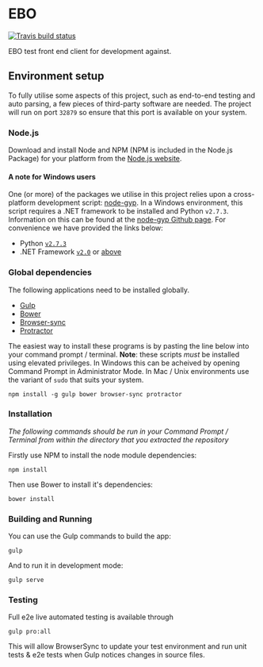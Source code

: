 EBO
===
[![Travis build status](https://api.travis-ci.org/thatAKGuy/EBO.svg?branch=master)](https://travis-ci.org/thatAKGuy/EBO)

EBO test front end client for development against. 

## Environment setup

To fully utilise some aspects of this project, such as end-to-end testing and auto parsing, a few pieces of third-party software are needed. The project will run on port `32879` so ensure that this port is available on your system.

### Node.js

Download and install Node and NPM (NPM is included in the Node.js Package) for your platform from the [Node.js website](http://nodejs.org/download/).

#### A note for Windows users

One (or more) of the packages we utilise in this project relies upon a cross-platform development script: [node-gyp](https://github.com/TooTallNate/node-gyp). In a Windows environment, this script requires a .NET framework to be installed and Python `v2.7.3`. Information on this can be found at the [node-gyp Github page](https://github.com/TooTallNate/node-gyp).
For convenience we have provided the links below:

* Python [`v2.7.3`](http://www.python.org/download/releases/2.7.3#download)
* .NET Framework [`v2.0`](http://www.microsoft.com/en-gb/download/details.aspx?id=1639) or [above](http://www.microsoft.com/net/downloads)

### Global dependencies

The following applications need to be installed globally. 

* [Gulp](https://github.com/gulpjs/gulp)
* [Bower](https://github.com/bower/bower)
* [Browser-sync](https://github.com/shakyShane/browser-sync)
* [Protractor](https://github.com/angular/protractor)

The easiest way to install these programs is by pasting the line below into your command prompt / terminal. **Note**: these scripts *must* be installed using elevated privileges. In Windows this can be acheived by opening Command Prompt in Administrator Mode. In Mac / Unix environments use the variant of `sudo` that suits your system.

```
npm install -g gulp bower browser-sync protractor
```

### Installation

*The following commands should be run in your Command Prompt / Terminal from within the directory that you extracted the repository*

Firstly use NPM to install the node module dependencies:

```
npm install
```

Then use Bower to install it's dependencies:

```
bower install
```

### Building and Running

You can use the Gulp commands to build the app:

```
gulp
```

And to run it in development mode:

```
gulp serve
```

### Testing

Full e2e live automated testing is available through

```
gulp pro:all
```
This will allow BrowserSync to update your test environment and run unit tests & e2e tests when Gulp notices changes in source files.

